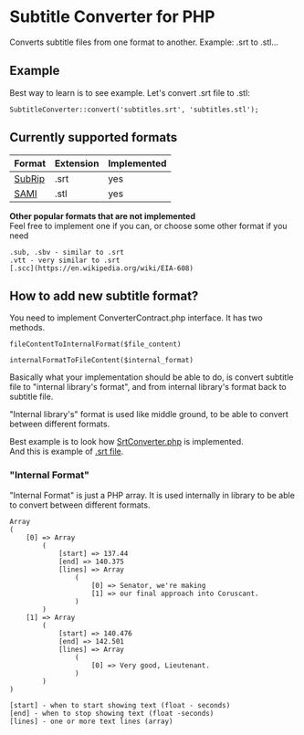 # Subtitle Converter for PHP
Converts subtitle files from one format to another. Example: .srt to .stl...

## Example
Best way to learn is to see example. Let's convert .srt file to .stl:

```
SubtitleConverter::convert('subtitles.srt', 'subtitles.stl');
```

## Currently supported formats

| Format | Extension | Implemented |
| --- | --- | --- |
| [SubRip](https://en.wikipedia.org/wiki/SubRip#SubRip_text_file_format) | .srt | yes |
| [SAMI](https://documentation.apple.com/en/dvdstudiopro/usermanual/index.html#chapter=19%26section=13%26tasks=true) | .stl | yes |


**Other popular formats that are not implemented**  
Feel free to implement one if you can, or choose some other format if you need
```
.sub, .sbv - similar to .srt
.vtt - very similar to .srt
[.scc](https://en.wikipedia.org/wiki/EIA-608)
```

## How to add new subtitle format?

You need to implement ConverterContract.php interface. It has two methods.
```
fileContentToInternalFormat($file_content)  
  
internalFormatToFileContent($internal_format)
```

Basically what your implementation should be able to do, is convert subtitle file to "internal library's format", and from internal library's format back to subtitle file.

"Internal library's" format is used like middle ground, to be able to convert between different formats.

Best example is to look how [SrtConverter.php](https://github.com/mantas783/subtitle-converter/blob/master/src/code/Converters/SrtConverter.php) is implemented.  
And this is example of [.srt file](https://github.com/mantas783/subtitle-converter/blob/master/tests/files/srt.srt).

### "Internal Format" 

"Internal Format" is just a PHP array. It is used internally in library to be able to convert between different formats.

```
Array
(
    [0] => Array
        (
            [start] => 137.44
            [end] => 140.375
            [lines] => Array
                (
                    [0] => Senator, we're making
                    [1] => our final approach into Coruscant.
                )
        )
    [1] => Array
        (
            [start] => 140.476
            [end] => 142.501
            [lines] => Array
                (
                    [0] => Very good, Lieutenant.
                )
        )
)
```
```
[start] - when to start showing text (float - seconds)
[end] - when to stop showing text (float -seconds)
[lines] - one or more text lines (array)
```
